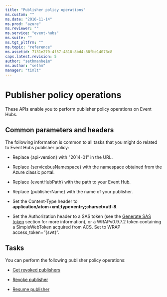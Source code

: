 ```yaml
---
title: "Publisher policy operations"
ms.custom: ""
ms.date: "2016-11-14"
ms.prod: "azure"
ms.reviewer: ""
ms.service: "event-hubs"
ms.suite: ""
ms.tgt_pltfrm: ""
ms.topic: "reference"
ms.assetid: 7131e270-4f57-4818-8bd4-88fbe14073c8
caps.latest.revision: 5
author: "sethmanheim"
ms.author: "sethm"
manager: "timlt"
---
```

# Publisher policy operations
These APIs enable you to perform publisher policy operations on Event Hubs.  
  
##  <a name="bk_common"></a> Common parameters and headers  
 The following information is common to all tasks that you might do related to Event Hubs publisher policy:  
  
-   Replace {api-version} with "2014-01" in the URL.  
  
-   Replace {servicebusNamespace} with the namespace obtained from the Azure classic portal.  
  
-   Replace {eventHubPath} with the path to your Event Hub.  
  
-   Replace {publisherName} with the name of your publisher.  
  
-   Set the Content-Type header to **application/atom+xml;type=entry;charset=utf-8**.  
  
-   Set the Authorization header to a SAS token (see the [Generate SAS token](generate-sas-token.md) section for more information), or a WRAPv0.9.7.2 token containing a SimpleWebToken acquired from ACS. Set to WRAP access_token=”{swt}”.  
  
## Tasks  
 You can perform the following publisher policy operations:  
  
-   [Get revoked publishers](get-revoked-publishers.md)  
  
-   [Revoke publisher](revoke-publisher.md)  
  
-   [Resume publisher](resume-publisher.md)